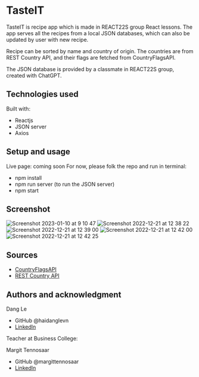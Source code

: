 # TasteIT 

TasteIT is recipe app which is made in REACT22S group React lessons. The app serves all the recipes from a local JSON databases, which can also be updated by user with new recipe.

Recipe can be sorted by name and country of origin. The countries are from REST Country API, and their flags are fetched from CountryFlagsAPI. 

The JSON database is provided by a classmate in REACT22S group, created with ChatGPT.  

## Technologies used

Built with: 

- Reactjs 
- JSON server
- Axios

## Setup and usage

Live page: coming soon
For now, please folk the repo and run in terminal:
- npm install
- npm run server (to run the JSON server)
- npm start


## Screenshot
![Screenshot 2023-01-10 at 9 10 47](https://user-images.githubusercontent.com/24937536/211446106-0673a5d9-ee6d-430b-ac04-1889b97d2445.png)
![Screenshot 2022-12-21 at 12 38 22](https://user-images.githubusercontent.com/24937536/208885589-31227fbf-e7d9-4503-b189-a6a4884fc08c.png)
![Screenshot 2022-12-21 at 12 39 00](https://user-images.githubusercontent.com/24937536/208885720-56e9608a-76ee-43ad-a935-b38baf034381.png)
![Screenshot 2022-12-21 at 12 42 00](https://user-images.githubusercontent.com/24937536/208886372-ddc41829-6508-42ca-8883-378f100fe835.png)
![Screenshot 2022-12-21 at 12 42 25](https://user-images.githubusercontent.com/24937536/208886454-f13eaa62-4e18-4652-a2ca-afc530ea8148.png)

## Sources 

- [CountryFlagsAPI](https://countryflagsapi.com/)
- [REST Country API](https://restcountries.com/)

## Authors and acknowledgment
Dang Le
- GitHub @haidanglevn
- [LinkedIn](https://www.linkedin.com/in/dang-le-hai/)

Teacher at Business College: 

Margit Tennosaar
- GitHub @margittennosaar
- [LinkedIn](https://www.linkedin.com/in/margittennosaar/)

